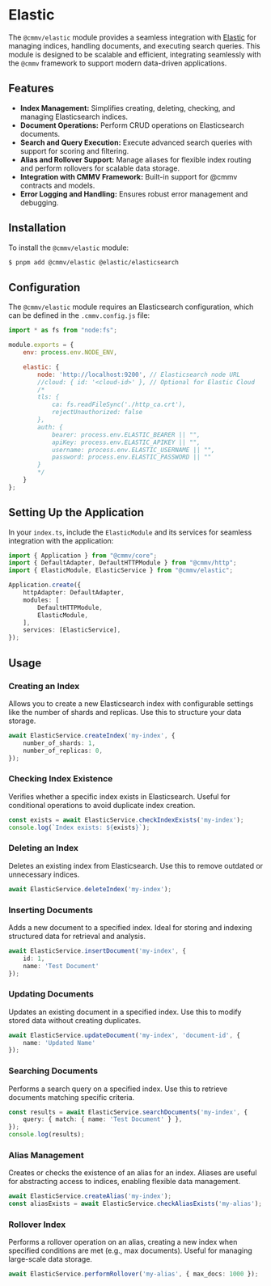 # Elastic

The ``@cmmv/elastic`` module provides a seamless integration with [Elastic](https://www.elastic.co/pt/) for managing indices, handling documents, and executing search queries. This module is designed to be scalable and efficient, integrating seamlessly with the ``@cmmv`` framework to support modern data-driven applications.

## Features

* **Index Management:** Simplifies creating, deleting, checking, and managing Elasticsearch indices.
* **Document Operations:** Perform CRUD operations on Elasticsearch documents.
* **Search and Query Execution:** Execute advanced search queries with support for scoring and filtering.
* **Alias and Rollover Support:** Manage aliases for flexible index routing and perform rollovers for scalable data storage.
* **Integration with CMMV Framework:** Built-in support for @cmmv contracts and models.
* **Error Logging and Handling:** Ensures robust error management and debugging.

## Installation

To install the ``@cmmv/elastic`` module:

```bash
$ pnpm add @cmmv/elastic @elastic/elasticsearch
```

## Configuration

The ``@cmmv/elastic`` module requires an Elasticsearch configuration, which can be defined in the ``.cmmv.config.js`` file:

```javascript
import * as fs from "node:fs";

module.exports = {
    env: process.env.NODE_ENV,

    elastic: {
        node: 'http://localhost:9200', // Elasticsearch node URL
        //cloud: { id: '<cloud-id>' }, // Optional for Elastic Cloud
        /*
        tls: {
            ca: fs.readFileSync('./http_ca.crt'),
            rejectUnauthorized: false
        },
        auth: {
            bearer: process.env.ELASTIC_BEARER || "",
            apiKey: process.env.ELASTIC_APIKEY || "",
            username: process.env.ELASTIC_USERNAME || "",
            password: process.env.ELASTIC_PASSWORD || ""
        }
        */
    }
};
```

## Setting Up the Application

In your ``index.ts``, include the ``ElasticModule`` and its services for seamless integration with the application:

```typescript
import { Application } from "@cmmv/core";
import { DefaultAdapter, DefaultHTTPModule } from "@cmmv/http";
import { ElasticModule, ElasticService } from "@cmmv/elastic";

Application.create({
    httpAdapter: DefaultAdapter,
    modules: [
        DefaultHTTPModule,
        ElasticModule,
    ],
    services: [ElasticService],
});
```

## Usage

### Creating an Index

Allows you to create a new Elasticsearch index with configurable settings like the number of shards and replicas. Use this to structure your data storage.


```typescript
await ElasticService.createIndex('my-index', {
    number_of_shards: 1,
    number_of_replicas: 0,
});
```

### Checking Index Existence

Verifies whether a specific index exists in Elasticsearch. Useful for conditional operations to avoid duplicate index creation.

```typescript
const exists = await ElasticService.checkIndexExists('my-index');
console.log(`Index exists: ${exists}`);
```

### Deleting an Index

Deletes an existing index from Elasticsearch. Use this to remove outdated or unnecessary indices.

```typescript
await ElasticService.deleteIndex('my-index');
```

### Inserting Documents

Adds a new document to a specified index. Ideal for storing and indexing structured data for retrieval and analysis.

```typescript
await ElasticService.insertDocument('my-index', { 
    id: 1, 
    name: 'Test Document' 
});
```

### Updating Documents

Updates an existing document in a specified index. Use this to modify stored data without creating duplicates.

```typescript
await ElasticService.updateDocument('my-index', 'document-id', { 
    name: 'Updated Name' 
});
```

### Searching Documents

Performs a search query on a specified index. Use this to retrieve documents matching specific criteria.

```typescript
const results = await ElasticService.searchDocuments('my-index', {
    query: { match: { name: 'Test Document' } },
});
console.log(results);
```

### Alias Management

Creates or checks the existence of an alias for an index. Aliases are useful for abstracting access to indices, enabling flexible data management.

```typescript
await ElasticService.createAlias('my-index');
const aliasExists = await ElasticService.checkAliasExists('my-alias');
```

### Rollover Index

Performs a rollover operation on an alias, creating a new index when specified conditions are met (e.g., max documents). Useful for managing large-scale data storage.

```typescript
await ElasticService.performRollover('my-alias', { max_docs: 1000 });
```